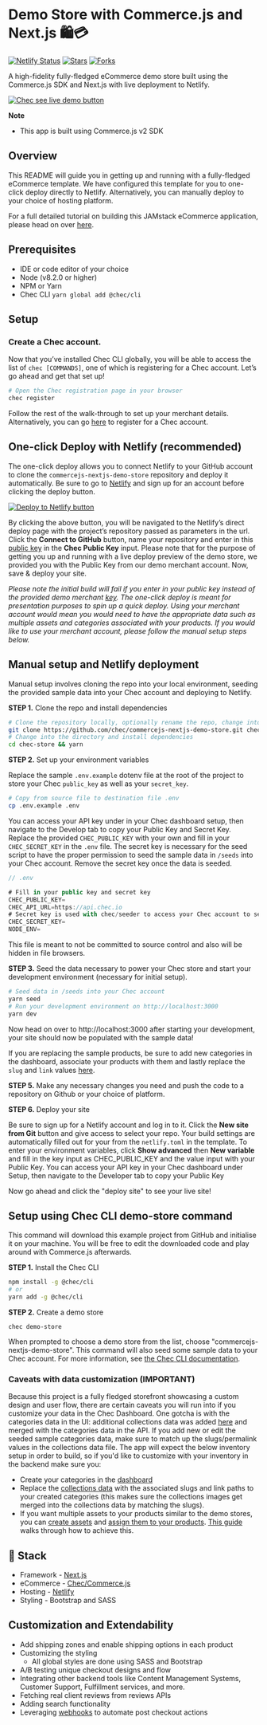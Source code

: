# Demo Store with Commerce.js and Next.js 🛍️💳

[![Netlify Status](https://img.shields.io/netlify/157bb2e2-611e-4bbd-9a59-c876f8c3c58a?style=for-the-badge)](https://app.netlify.com/sites/commercejs-demo-store/deploys)
[![Stars](https://img.shields.io/github/stars/chec/commercejs-nextjs-demo-store?style=for-the-badge)](https://github.com/chec/commercejs-nextjs-demo-store)
[![Forks](https://img.shields.io/github/forks/chec/commercejs-nextjs-demo-store?style=for-the-badge)](https://github.com/chec/commercejs-nextjs-demo-store/fork)

A high-fidelity fully-fledged eCommerce demo store built using the Commerce.js SDK and Next.js with live deployment to Netlify.

[![Chec see live demo button](https://cdn.chec.io/email/assets/marketing/chec-demo-btn.svg)](https://commercejs-demo-store.netlify.app)

**Note**
- This app is built using Commerce.js v2 SDK

## Overview

This README will guide you in getting up and running with a fully-fledged eCommerce template. We have configured this template for you to one-click deploy directly to Netlify. Alternatively, you can manually deploy to your choice of hosting platform.

For a full detailed tutorial on building this JAMstack eCommerce application, please head on over [here](https://www.netlify.com/blog/2020/07/09/create-a-fully-fledged-jamstack-commerce-store-with-commerce.js-and-netlify/).


## Prerequisites

- IDE or code editor of your choice
- Node (v8.2.0 or higher)
- NPM or Yarn
- Chec CLI `yarn global add @chec/cli`

## Setup

### Create a Chec account. 

Now that you’ve installed Chec CLI globally, you will be able to access the list of `chec [COMMANDS]`, one of which is registering for a Chec account. Let’s go ahead and get that set up!

```bash
# Open the Chec registration page in your browser
chec register
```

Follow the rest of the walk-through to set up your merchant details. Alternatively, you can go [here](https://authorize.chec.io/signup) to register for a Chec account. 


## One-click Deploy with Netlify (recommended)

The one-click deploy allows you to connect Netlify to your GitHub account to clone the `commercejs-nextjs-demo-store` repository and deploy it automatically. Be sure to go to [Netlify](https://app.netlify.com/signup) and sign up for an account before clicking the deploy button.

 [![Deploy to Netlify button](https://www.netlify.com/img/deploy/button.svg)](https://app.netlify.com/start/deploy?repository=https://github.com/chec/commercejs-nextjs-demo-store)

By clicking the above button, you will be navigated to the Netlify’s direct deploy page with the project’s repository passed as parameters in the url. Click the **Connect to GitHub** button, name your repository and enter in this [public key](https://github.com/chec/commercejs-nextjs-demo-store/blob/master/.env.example#L2) in the **Chec Public Key** input. Please note that for the purpose of getting you up and running with a live deploy preview of the demo store, we provided you with the Public Key from our demo merchant account. Now, save & deploy your site.

*Please note the initial build will fail if you enter in your public key instead of the provided demo merchant [key](https://github.com/chec/commercejs-nextjs-demo-store/blob/master/.env.example#L2). The one-click deploy is meant for presentation purposes to spin up a quick deploy. Using your merchant account would mean you would need to have the appropriate data such as multiple assets and categories associated with your products. If you would like to use your merchant account, please follow the manual setup steps below.*

## Manual setup and Netlify deployment

Manual setup involves cloning the repo into your local environment, seeding the provided sample data into your Chec account and deploying to Netlify.

**STEP 1.** Clone the repo and install dependencies

```bash
# Clone the repository locally, optionally rename the repo, change into the directory
git clone https://github.com/chec/commercejs-nextjs-demo-store.git chec-store 
# Change into the directory and install dependencies
cd chec-store && yarn
```

**STEP 2.** Set up your environment variables

Replace the sample `.env.example` dotenv file at the root of the project to store your Chec `public_key` as well as your `secret_key`.

```bash
# Copy from source file to destination file .env
cp .env.example .env
```

You can access your API key under in your Chec dashboard setup, then navigate to the Develop tab to copy your Public Key and Secret Key. Replace the provided `CHEC_PUBLIC_KEY` with your own and fill in your `CHEC_SECRET_KEY` in the `.env` file. The secret key is necessary for the seed script to have the proper permission to seed the sample data in `/seeds` into your Chec account. Remove the secret key once the data is seeded.

```js
// .env

# Fill in your public key and secret key
CHEC_PUBLIC_KEY=
CHEC_API_URL=https://api.chec.io
# Secret key is used with chec/seeder to access your Chec account to seed it with sample data
CHEC_SECRET_KEY=
NODE_ENV=
```

This file is meant to not be committed to source control and also will be hidden in file browsers.

**STEP 3.** Seed the data necessary to power your Chec store and start your development environment (necessary for initial setup).
```bash
# Seed data in /seeds into your Chec account
yarn seed
# Run your development environment on http://localhost:3000
yarn dev
```

Now head on over to http://localhost:3000 after starting your development, your site should now be populated with the sample data!

If you are replacing the sample products, be sure to add new categories in the dashboard, associate your products with them and lastly replace the `slug` and `link` values [here](https://github.com/chec/commercejs-nextjs-demo-store/blob/master/lib/collections.js).

**STEP 5.** Make any necessary changes you need and push the code to a repository on Github or your choice of platform.

**STEP 6.** Deploy your site

Be sure to sign up for a Netlify account and log in to it. Click the **New site from Git** button and give access to select your repo. Your build settings are automatically filled out for your from the `netlify.toml` in the template. To enter your environment variables, click **Show advanced** then **New variable** and fill in the key input as CHEC_PUBLIC_KEY and the value input with your Public Key. You can access your API key in your Chec dashboard under Setup, then navigate to the Developer tab to copy your Public Key

Now go ahead and click the "deploy site" to see your live site!

## Setup using Chec CLI demo-store command

This command will download this example project from GitHub and initialise it on your machine. You will be free to edit
the downloaded code and play around with Commerce.js afterwards.

**STEP 1.** Install the Chec CLI

```bash
npm install -g @chec/cli
# or
yarn add -g @chec/cli
```

**STEP 2.** Create a demo store

```
chec demo-store
```

When prompted to choose a demo store from the list, choose "commercejs-nextjs-demo-store". This command will also
seed some sample data to your Chec account. For more information, see [the Chec CLI documentation](https://github.com/chec/cli).

### Caveats with data customization (IMPORTANT)

Because this project is a fully fledged storefront showcasing a custom design and user flow, there are certain caveats you will run into if you customize your data in the Chec Dashboard. One gotcha is with the categories data in the UI: additional collections data was added [here](https://github.com/chec/commercejs-nextjs-demo-store/blob/master/lib/collections.js) and merged with the categories data in the API. If you add new or edit the seeded sample categories data, make sure to match up the slugs/permalink values in the collections data file. The app will expect the below inventory setup in order to build, so if you'd like to customize with your inventory in the backend make sure you:
- Create your categories in the [dashboard](https://dashboard.chec.io/categories/new)
- Replace the [collections data](https://github.com/chec/commercejs-nextjs-demo-store/blob/master/lib/collections.js) with the associated slugs and link paths to your created categories (this makes sure the collections images get merged into the collections data by matching the slugs).
- If you want multiple assets to your products similar to the demo stores, you can [create assets](https://commercejs.com/docs/api/#create-new-asset) and [assign them to your products](https://commercejs.com/docs/api/#add-asset-to-product). [This guide](https://commercejs.com/blog/adding-assets-via-the-chec-api) walks through how to achieve this.

## 🥞 Stack

- Framework - [Next.js](https://nextjs.org)
- eCommerce - [Chec/Commerce.js](https://commercejs.com)
- Hosting - [Netlify](https://netlify.com)
- Styling - Bootstrap and SASS

## Customization and Extendability

- Add shipping zones and enable shipping options in each product
- Customizing the styling
    - All global styles are done using SASS and Bootstrap
- A/B testing unique checkout designs and flow
- Integrating other backend tools like Content Management Systems, Customer Support, Fulfillment services, and more.
- Fetching real client reviews from reviews APIs
- Adding search functionality
- Leveraging [webhooks](https://commercejs.com/blog/webhooks-pizza-and-order-notifications-via-twilio) to automate post checkout actions
